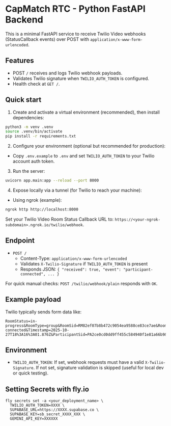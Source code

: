 # CapMatch RTC - Python FastAPI Backend

This is a minimal FastAPI service to receive Twilio Video webhooks (StatusCallback events) over POST with `application/x-www-form-urlencoded`.

## Features

- POST `/` receives and logs Twilio webhook payloads.
- Validates Twilio signature when `TWILIO_AUTH_TOKEN` is configured.
- Health check at `GET /`.

## Quick start

1. Create and activate a virtual environment (recommended), then install dependencies:

```bash
python3 -m venv .venv
source .venv/bin/activate
pip install -r requirements.txt
```

2. Configure your environment (optional but recommended for production):

- Copy `.env.example` to `.env` and set `TWILIO_AUTH_TOKEN` to your Twilio account auth token.

3. Run the server:

```bash
uvicorn app.main:app --reload --port 8000
```

4. Expose locally via a tunnel (for Twilio to reach your machine):

- Using ngrok (example):

```bash
ngrok http http://localhost:8000
```

Set your Twilio Video Room Status Callback URL to: `https://<your-ngrok-subdomain>.ngrok.io/twilio/webhook`.

## Endpoint

- `POST /`
  - Content-Type: `application/x-www-form-urlencoded`
  - Validates `X-Twilio-Signature` if `TWILIO_AUTH_TOKEN` is present
  - Responds JSON: `{ "received": true, "event": "participant-connected", ... }`

For quick manual checks: `POST /twilio/webhook/plain` responds with `OK`.

## Example payload

Twilio typically sends form data like:

```
RoomStatus=in-progress&RoomType=group&RoomSid=RM82ef07b8b472c9054ea9588ce83ce7ae&RoomName=kok&ParticipantStatus=connected&ParticipantIdentity=Vatsal%20Hariramani&SequenceNumber=1&StatusCallbackEvent=participant-connected&Timestamp=2025-10-27T18%3A16%3A01.876Z&ParticipantSid=PA2ce0cd0dd9ff455c584940f1e81a66b9&AccountSid=ACc3e9e7ecc6c54a4b387cb177780987d5
```

## Environment

- `TWILIO_AUTH_TOKEN`: If set, webhook requests must have a valid `X-Twilio-Signature`. If not set, signature validation is skipped (useful for local dev or quick testing).

## Setting Secrets with fly.io

```
fly secrets set -a <your_deployment_name> \
  TWILIO_AUTH_TOKEN=XXXX \
  SUPABASE_URL=https://XXXX.supabase.co \
  SUPABASE_KEY=sb_secret_XXXX_XXX \
  GEMINI_API_KEY=XXXXXX
```


